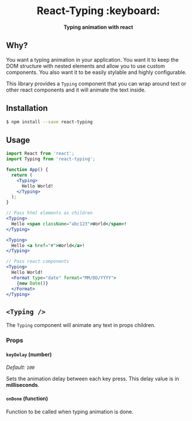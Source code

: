<h1 align="center">React-Typing :keyboard:</h1>

<p align="center">
  <strong>Typing animation with react</strong></br>
</p>


## Why?
You want a typing animation in your application. You want it to keep the DOM
structure with nested elements and allow you to use custom components. You also want it to be easily stylable and highly configurable.

This library provides a `Typing` component that you can wrap around text or
other react components and it will animate the text inside.


## Installation
```bash
$ npm install --save react-typing
```


## Usage
```jsx
import React from 'react';
import Typing from 'react-typing';

function App() {
  return (
    <Typing>
      Hello World!
    </Typing>
  );
}
```

```jsx
// Pass html elements as children
<Typing>
  Hello <span className="abc123">World</span>!
</Typing>

<Typing>
  Hello <a href="#">World</a>!
</Typing>
```

```jsx
// Pass react components
<Typing>
  Hello World!
  <Format type="date" format="MM/DD/YYYY">
    {new Date()}
  </Format>
</Typing>
```


## `<Typing />`
The `Typing` component will animate any text in props children.

### Props

#### `keyDelay` (number)

*Default: `100`*

Sets the animation delay between each key press. This delay value is in
**milliseconds**.

#### `onDone` (function)

Function to be called when typing animation is done.

